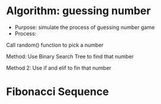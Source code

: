 # Algorithm: guessing number 
* Purpose: simulate the process of guessing number game
* Process:

Call random() function to pick a number

Method: Use Binary Search Tree to find that number

Method 2: Use if and elif to fin that number

# Fibonacci Sequence

